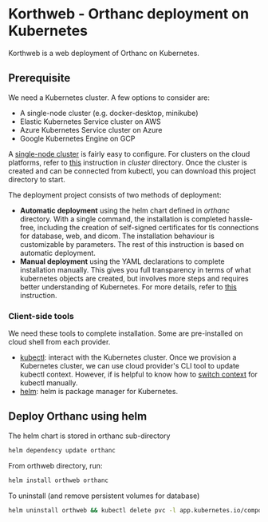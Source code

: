 # Korthweb - Orthanc deployment on Kubernetes
Korthweb is a web deployment of Orthanc on Kubernetes. 

## Prerequisite
We need a Kubernetes cluster. A few options to consider are:
* A single-node cluster (e.g. docker-desktop, minikube)
* Elastic Kubernetes Service cluster on AWS
* Azure Kubernetes Service cluster on Azure
* Google Kubernetes Engine on GCP

A [single-node cluster](https://docs.docker.com/desktop/kubernetes/#:~:text=To%20enable%20Kubernetes%20support%20and,them%20manually%20is%20not%20supported.) is fairly easy to configure. For clusters on the cloud platforms, refer to [this](https://github.com/digihunch/korthweb/blob/main/cluster/README.md) instruction in *cluster* directory. Once the cluster is created and can be connected from kubectl, you can download this project directory to start. 

The deployment project consists of two methods of deployment:
* **Automatic deployment** using the helm chart defined in *orthanc* directory. With a single command, the installation is completed hassle-free, including the creation of self-signed certificates for tls connections for database, web, and dicom. The installation behaviour is customizable by parameters. The rest of this instruction is based on automatic deployment.
* **Manual deployment** using the YAML declarations to complete installation manually. This gives you full transparency in terms of what kubernetes objects are created, but involves more steps and requires better understanding of Kubernetes. For more details, refer to [this](https://github.com/digihunch/korthweb/tree/main/manual) instruction.

### Client-side tools
We need these tools to complete installation. Some are pre-installed on cloud shell from each provider.
* [kubectl](https://kubernetes.io/docs/tasks/tools/#kubectl): interact with the Kubernetes cluster. Once we provision a Kubernetes cluster, we can use cloud provider's CLI tool to update kubectl context. However, if is helpful to know how to [switch context](https://kubernetes.io/docs/tasks/access-application-cluster/configure-access-multiple-clusters/) for kubectl manually.
* [helm](https://helm.sh/docs/intro/install/): helm is package manager for Kubernetes.

## Deploy Orthanc using helm
The helm chart is stored in orthanc sub-directory
```sh
helm dependency update orthanc
```
From orthweb directory, run:
```sh
helm install orthweb orthanc
```
To uninstall (and remove persistent volumes for database) 
```sh
helm uninstall orthweb && kubectl delete pvc -l app.kubernetes.io/component=postgresql && kubectl delete pvc -l app=elasticsearch-master
```

